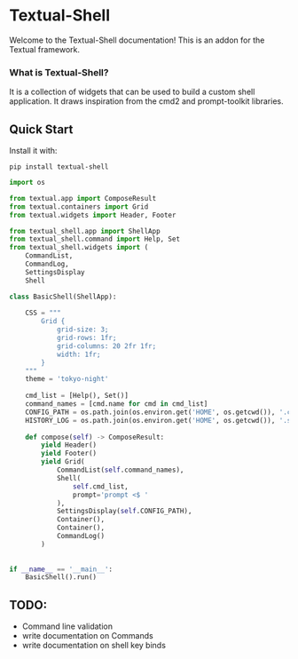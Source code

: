 # Textual-Shell

Welcome to the Textual-Shell documentation! This is an addon for the Textual framework.

### What is Textual-Shell?

It is a collection of widgets that can be used to build a custom shell application. It draws inspiration from the cmd2 and prompt-toolkit libraries. 

## Quick Start

Install it with:
``` 
pip install textual-shell
```

```py title='Basic Shell'
import os

from textual.app import ComposeResult
from textual.containers import Grid
from textual.widgets import Header, Footer

from textual_shell.app import ShellApp
from textual_shell.command import Help, Set
from textual_shell.widgets import (
    CommandList,
    CommandLog,
    SettingsDisplay
    Shell

class BasicShell(ShellApp):
    
    CSS = """
        Grid {
            grid-size: 3;
            grid-rows: 1fr;
            grid-columns: 20 2fr 1fr;
            width: 1fr;
        }
    """
    theme = 'tokyo-night'
        
    cmd_list = [Help(), Set()]
    command_names = [cmd.name for cmd in cmd_list]
    CONFIG_PATH = os.path.join(os.environ.get('HOME', os.getcwd()), '.config.yaml')
    HISTORY_LOG = os.path.join(os.environ.get('HOME', os.getcwd()), '.shell_history.log')
    
    def compose(self) -> ComposeResult:
        yield Header()
        yield Footer()
        yield Grid(
            CommandList(self.command_names),
            Shell(
                self.cmd_list,
                prompt='prompt <$ '
            ),
            SettingsDisplay(self.CONFIG_PATH),
            Container(),
            Container(),
            CommandLog()
        )
        
        
if __name__ == '__main__':
    BasicShell().run()

```

## TODO:

* Command line validation
* write documentation on Commands
* write documentation on shell key binds
